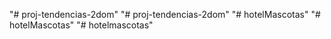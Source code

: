 "# proj-tendencias-2dom" 
"# proj-tendencias-2dom" 
"# hotelMascotas" 
"# hotelMascotas" 
"# hotelmascotas" 
